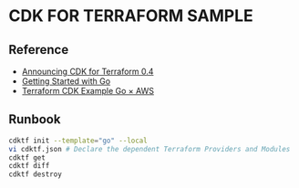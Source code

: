 # CDK FOR TERRAFORM SAMPLE

## Reference

* [Announcing CDK for Terraform 0.4](https://www.hashicorp.com/blog/announcing-cdk-for-terraform-0-4)
* [Getting Started with Go](https://github.com/hashicorp/terraform-cdk/blob/main/docs/getting-started/go.md)
* [Terraform CDK Example Go × AWS](https://github.com/hashicorp/terraform-cdk/tree/main/examples/go/aws)

## Runbook

```sh
cdktf init --template="go" --local
vi cdktf.json # Declare the dependent Terraform Providers and Modules
cdktf get
cdktf diff
cdktf destroy
```
